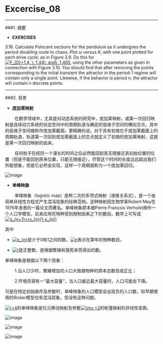 ﻿# Excercise_08


---
###1. 摘要
* **EXERCISES**

3.18. Calculate Poincaré sections for the pendulum as it undergoes the period-doubling route to chaos. Plot ω versus θ, with one point plotted for each drive cycle, as in Figure 3.9. Do this for <a href="http://www.codecogs.com/eqnedit.php?latex=F_{D}=1.4,&space;\:&space;1.44\:&space;and\:&space;1.465" target="_blank"><img src="http://latex.codecogs.com/gif.latex?F_{D}=1.4,&space;\:&space;1.44\:&space;and\:&space;1.465" title="F_{D}=1.4, \: 1.44\: and\: 1.465" /></a>, using the other parameters as given in connection with Figure 3.10. You should find that after removing the points corresponding to the initial transient the attractor in the period-1 regime will contain only a single point. Likewise, if the behavior is period n, the attractor will contain n discrete points.


---
###2. 背景
* **庞加莱映射**

&nbsp;&nbsp;&nbsp;&nbsp;&nbsp;&nbsp;&nbsp;&nbsp;在数学领域中，尤其是对动态系统的研究中，庞加莱映射，或第一次回归映射是连续动力系统的状态空间中的周期轨道与确定的低维子空间的横向交点，其中的低维子空间被称作庞加莱截面。更精确的说，对于具有初值位于庞加莱截面上的周期轨道，轨道第一次回到庞加莱截面上的交点就定义了初值的庞加莱映射，这就是第一次回归映射的由来。

&nbsp;&nbsp;&nbsp;&nbsp;&nbsp;&nbsp;&nbsp;&nbsp;任何粒子在经历一个漫长的时间之后必然能回到其无限接近其初始位置的位置（但是不能回到原来位置，只能无限接近），尽管这个时间的长度远远超出我们所能想象，但是它必然会实现，这样一个周期就称为一个庞加莱回归。

![image](https://upload.wikimedia.org/wikipedia/commons/thumb/8/84/Poincare_map.svg/771px-Poincare_map.svg.png)

* **单峰映象**

&nbsp;&nbsp;&nbsp;&nbsp;&nbsp;&nbsp;&nbsp;&nbsp;单峰映象（logistic map）是种二次的多项式映射（递推关系式），是一个由简单非线性方程式产生混沌现象的经典范例。这种映射因生物学家Robert May在1976年发表的一篇论文而著名。单峰映象原本被Pierre François Verhulst用作一个人口学模型，后来应用在物种受到限制因素之下的数目。数学上可写成<a href="http://www.codecogs.com/eqnedit.php?latex=x_{n&plus;1}=rx_{n}(1-x_{n})" target="_blank"><img src="http://latex.codecogs.com/gif.latex?x_{n&plus;1}=rx_{n}(1-x_{n})" title="x_{n+1}=rx_{n}(1-x_{n})" /></a>

其中

* <a href="http://www.codecogs.com/eqnedit.php?latex=x_{n}" target="_blank"><img src="http://latex.codecogs.com/gif.latex?x_{n}" title="x_{n}" /></a>是介于0和1之间的数，<a href="http://www.codecogs.com/eqnedit.php?latex=n" target="_blank"><img src="http://latex.codecogs.com/gif.latex?n" title="n" /></a>表示在第年的物种数目。

* <a href="http://www.codecogs.com/eqnedit.php?latex=r" target="_blank"><img src="http://latex.codecogs.com/gif.latex?r" title="r" /></a>是正整数，是根据繁殖和饿死率而得出的数。

单峰映象是根据以下两个现象：

&nbsp;&nbsp;&nbsp;&nbsp;&nbsp;&nbsp;&nbsp;&nbsp;1.当人口少时，繁殖增加的人口大致跟物种的原本总数目成正比；

&nbsp;&nbsp;&nbsp;&nbsp;&nbsp;&nbsp;&nbsp;&nbsp;2.环境资源有一“最大容量”，当人口接近最大容量时，人口可能会下降。

可是在特定初始条件及参数时，单峰映象的人口模型会出现负的人口数，较早期使用的Ricker模型也有混沌现象，但没有这种问题。

<a href="http://www.codecogs.com/eqnedit.php?latex=r=4" target="_blank"><img src="http://latex.codecogs.com/gif.latex?r=4" title="r=4" /></a>的单峰映象是位元移动映射及参数<a href="http://www.codecogs.com/eqnedit.php?latex=\mu&space;=2" target="_blank"><img src="http://latex.codecogs.com/gif.latex?\mu&space;=2" title="\mu =2" /></a>的帐篷映射的非线性变换。

![image](https://upload.wikimedia.org/wikipedia/commons/8/8d/Logistic_map_with_parameter_from_0.02_to_4_t_from_0_to_200.gif)

![image](https://upload.wikimedia.org/wikipedia/commons/e/ed/LogisticCobwebChaos.gif)

![image](https://upload.wikimedia.org/wikipedia/commons/2/2f/Logistic_map.png)


